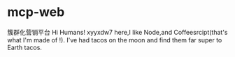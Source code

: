 # mcp-web
簇群化营销平台
Hi Humans!
xyyxdw7 here,I like Node,and Coffeesrcipt(that's what I'm made of !).
I've had tacos on the moon and find them far super to Earth tacos.
